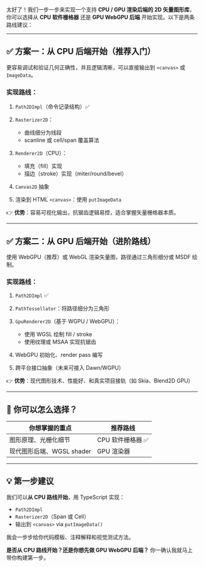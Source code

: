 太好了！我们一步一步来实现一个支持 **CPU / GPU 渲染后端的 2D 矢量图形库**，你可以选择从 **CPU 软件栅格器** 还是 **GPU WebGPU 后端** 开始实现。以下是两条路线建议：

---

## ✅ 方案一：从 CPU 后端开始（推荐入门）

更容易调试和验证几何正确性，并且逻辑清晰，可以直接输出到 `<canvas>` 或 `ImageData`。

### 实现路线：

1. `Path2DImpl`（命令记录结构）✅
2. `Rasterizer2D`：

   * 曲线细分为线段
   * scanline 或 cell/span 覆盖算法
3. `Renderer2D`（CPU）：

   * 填充（fill）实现
   * 描边（stroke）实现（miter/round/bevel）
4. `Canvas2D` 抽象
5. 渲染到 HTML `<canvas>`：使用 `putImageData`

👉 **优势**：容易可视化输出，抗锯齿逻辑易控，适合掌握矢量栅格器本质。

---

## ✅ 方案二：从 GPU 后端开始（进阶路线）

使用 WebGPU（推荐）或 WebGL 渲染矢量图，路径通过三角形细分或 MSDF 绘制。

### 实现路线：

1. `Path2DImpl` ✅
2. `PathTessellator`：将路径细分为三角形
3. `GpuRenderer2D`（基于 WGPU / WebGPU）：

   * 使用 WGSL 绘制 fill / stroke
   * 使用纹理或 MSAA 实现抗锯齿
4. WebGPU 初始化、render pass 编写
5. 跨平台接口抽象（未来可接入 Dawn/WGPU）

👉 **优势**：现代图形技术、性能好、和真实项目接轨（如 Skia、Blend2D GPU）

---

## 🚀 你可以怎么选择？

| 你想掌握的重点            | 推荐路线        |
| ------------------ | ----------- |
| 图形原理、光栅化细节         | CPU 软件栅格器 ✅ |
| 现代图形后端、WGSL shader | GPU 渲染器     |

---

## 💡 第一步建议

我们可以**从 CPU 路线开始**，用 TypeScript 实现：

* `Path2DImpl`
* `Rasterizer2D`（Span 或 Cell）
* 输出到 `<canvas>` via `putImageData()`

我会一步步给你代码模板、注释解释和视觉测试方法。

**是否从 CPU 路线开始？还是你想先做 GPU WebGPU 后端？** 你一确认我就马上带你构建第一步。
